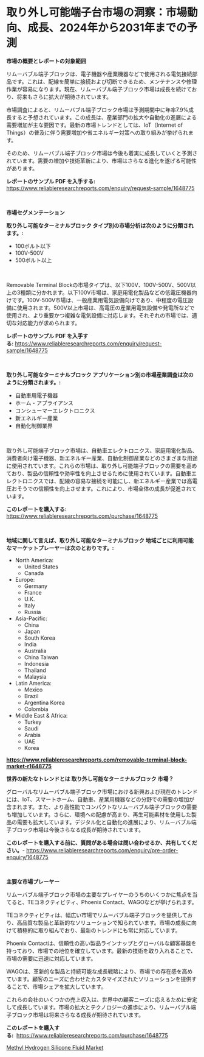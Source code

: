 <p><h1>取り外し可能端子台市場の洞察：市場動向、成長、2024年から2031年までの予測</h1></p><p><strong>市場の概要とレポートの対象範囲</strong></p>
<p><p>リムーバブル端子ブロックは、電子機器や産業機器などで使用される電気接続部品です。これは、配線を簡単に接続および切断できるため、メンテナンスや修理作業が容易になります。現在、リムーバブル端子ブロック市場は成長を続けており、将来もさらに拡大が期待されています。</p><p>市場調査によると、リムーバブル端子ブロック市場は予測期間中に年率7.9%成長すると予想されています。この成長は、産業部門の拡大や自動化の進展による需要増加が主な要因です。最新の市場トレンドとしては、IoT（Internet of Things）の普及に伴う需要増加や省エネルギー対策への取り組みが挙げられます。</p><p>そのため、リムーバブル端子ブロック市場は今後も着実に成長していくと予測されています。需要の増加や技術革新により、市場はさらなる進化を遂げる可能性があります。</p></p>
<p><strong>レポートのサンプル PDF を入手する:</strong> <a href="https://www.reliableresearchreports.com/enquiry/request-sample/1648775">https://www.reliableresearchreports.com/enquiry/request-sample/1648775</a></p>
<p>&nbsp;</p>
<p><strong>市場セグメンテーション</strong></p>
<p><strong>取り外し可能なターミナルブロック タイプ別の市場分析は次のように分類されます。:</strong></p>
<p><ul><li>100ボルト以下</li><li>100V-500V</li><li>500ボルト以上</li></ul></p>
<p>&nbsp;</p>
<p><p>Removable Terminal Blockの市場タイプは、以下100V、100V-500V、500V以上の3種類に分かれます。以下100V市場は、家庭用電化製品などの低電圧機器向けです。100V-500V市場は、一般産業用電気設備向けであり、中程度の電圧設備に使用されます。500V以上市場は、高電圧の産業用電気設備や発電所などで使用され、より重要かつ複雑な電気設備に対応します。それぞれの市場では、適切な対応能力が求められます。</p></p>
<p><strong>レポートのサンプル PDF を入手する:</strong>&nbsp;<a href="https://www.reliableresearchreports.com/enquiry/request-sample/1648775">https://www.reliableresearchreports.com/enquiry/request-sample/1648775</a></p>
<p>&nbsp;</p>
<p><strong> 取り外し可能なターミナルブロック アプリケーション別の市場産業調査は次のように分類されます。:</strong></p>
<p><ul><li>自動車用電子機器</li><li>ホーム・アプライアンス</li><li>コンシューマーエレクトロニクス</li><li>新エネルギー産業</li><li>自動化制御業界</li></ul></p>
<p>&nbsp;</p>
<p><p>取り外し可能端子ブロック市場は、自動車エレクトロニクス、家庭用電化製品、消費者向け電子機器、新エネルギー産業、自動化制御産業などのさまざまな用途に使用されています。これらの市場は、取り外し可能端子ブロックの需要を高めており、製品の信頼性や効率性を向上させるために使用されています。自動車エレクトロニクスでは、配線の容易な接続を可能にし、新エネルギー産業では高電圧おそうでの信頼性を向上させます。これにより、市場全体の成長が促進されています。</p></p>
<p><strong>このレポートを購入する:</strong>&nbsp; <a href="https://www.reliableresearchreports.com/purchase/1648775">https://www.reliableresearchreports.com/purchase/1648775</a></p>
<p>&nbsp;</p>
<p><strong>地域に関して言えば、取り外し可能なターミナルブロック 地域ごとに利用可能なマーケットプレーヤーは次のとおりです。:</strong></p>
<p><ul>
    <li>
        North America:
        <ul>
            <li>United States</li>
            <li>Canada</li>
        </ul>
    </li>
    <li>
        Europe:
        <ul>
            <li>Germany</li>
            <li>France</li>
            <li>U.K.</li>
            <li>Italy</li>
            <li>Russia</li>
        </ul>
    </li>
    <li>
        Asia-Pacific:
        <ul>
            <li>China</li>
            <li>Japan</li>
            <li>South Korea</li>
            <li>India</li>
            <li>Australia</li>
            <li>China Taiwan</li>
            <li>Indonesia</li>
            <li>Thailand</li>
            <li>Malaysia</li>
        </ul>
    </li>
    <li>
        Latin America:
        <ul>
            <li>Mexico</li>
            <li>Brazil</li>
            <li>Argentina Korea</li>
            <li>Colombia</li>
        </ul>
    </li>
    <li>
        Middle East & Africa:
        <ul>
            <li>Turkey</li>
            <li>Saudi</li>
            <li>Arabia</li>
            <li>UAE</li>
            <li>Korea</li>
        </ul>
    </li>
    </ul></p>
<p><strong><a href="https://www.reliableresearchreports.com/removable-terminal-block-market-r1648775">https://www.reliableresearchreports.com/removable-terminal-block-market-r1648775</a></strong>&nbsp;</p>
<p><strong>世界の新たなトレンドとは 取り外し可能なターミナルブロック 市場？</strong></p>
<p><p>グローバルなリムーバブル端子ブロック市場における新興および現在のトレンドには、IoT、スマートホーム、自動車、産業用機器などの分野での需要の増加が含まれます。また、より高性能でコンパクトなリムーバブル端子ブロックの需要も増加しています。さらに、環境への配慮が高まり、再生可能素材を使用した製品の需要も拡大しています。デジタル化と自動化の進展により、リムーバブル端子ブロック市場は今後さらなる成長が期待されています。</p></p>
<p><strong>このレポートを購入する前に、質問がある場合は問い合わせるか、共有してください。</strong>- <a href="https://www.reliableresearchreports.com/enquiry/pre-order-enquiry/1648775">https://www.reliableresearchreports.com/enquiry/pre-order-enquiry/1648775</a></p>
<p>&nbsp;</p>
<p><strong>主要な市場プレーヤー</strong></p>
<p><p>リムーバブル端子ブロック市場の主要なプレイヤーのうちのいくつかに焦点を当てると、TEコネクティビティ、Phoenix Contact、WAGOなどが挙げられます。</p><p>TEコネクティビティは、幅広い市場でリムーバブル端子ブロックを提供しており、高品質な製品と革新的なソリューションで知られています。市場の成長に向けて積極的に取り組んでおり、最新のトレンドにも常に対応しています。</p><p>Phoenix Contactは、信頼性の高い製品ラインナップとグローバルな顧客基盤を持っており、市場での地位を確立しています。最新の技術を取り入れることで、市場の需要に迅速に対応しています。</p><p>WAGOは、革新的な製品と持続可能な成長戦略により、市場での存在感を高めています。顧客のニーズに合わせたカスタマイズされたソリューションを提供することで、市場シェアを拡大しています。</p><p>これらの会社のいくつかの売上収入は、世界中の顧客ニーズに応えるために安定して成長しています。市場の拡大とテクノロジーの進歩により、リムーバブル端子ブロック市場は将来さらなる成長が期待されています。</p></p>
<p><strong>このレポートを購入する:</strong>&nbsp;&nbsp;<a href="https://www.reliableresearchreports.com/purchase/1648775">https://www.reliableresearchreports.com/purchase/1648775</a></p>
<p><p><a href="https://invited-way-688.notion.site/Methyl-Hydrogen-Silicone-Fluid-Market-Competitive-Analysis-Market-Trends-and-Forecast-to-2031-c1e231c5b41746259c4a23216a018e55">Methyl Hydrogen Silicone Fluid Market</a></p></p>